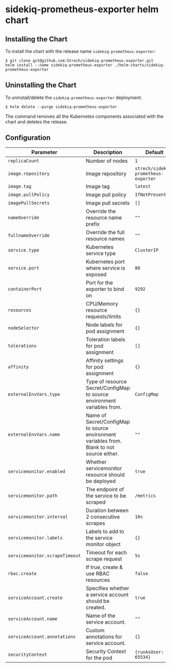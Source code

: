 # sidekiq-prometheus-exporter helm chart

## Installing the Chart

To install the chart with the release name `sidekiq-prometheus-exporter`:

```console
$ git clone git@github.com:Strech/sidekiq-prometheus-exporter.git
helm install --name sidekiq-prometheus-exporter ./helm-charts/sidekiq-prometheus-exporter
```

## Uninstalling the Chart

To uninstall/delete the `sidekiq-prometheus-exporter` deployment:

```console
$ helm delete --purge sidekiq-prometheus-exporter
```

The command removes all the Kubernetes components associated with the chart and deletes the release.

## Configuration

| Parameter                       | Description                                                                                 | Default                             |
|---------------------------------|---------------------------------------------------------------------------------------------|-------------------------------------|
| `replicaCount`                  | Number of nodes                                                                             | `1`                                 |
| `image.repository`              | Image repository                                                                            | `strech/sidekiq-prometheus-exporter`|
| `image.tag`                     | Image tag                                                                                   | `latest`                            |
| `image.pullPolicy`              | Image pull policy                                                                           | `IfNotPresent`                      |
| `imagePullSecrets`              | Image pull secrets                                                                          | `[]`                                |
| `nameOverride`                  | Override the resource name prefix                                                           | `""`                                |
| `fullnameOverride`              | Override the full resource names                                                            | `""`                                |
| `service.type`                  | Kubernetes service type                                                                     | `ClusterIP`                         |
| `service.port`                  | Kubernetes port where service is exposed                                                    | `80`                                |
| `containerPort`                 | Port for the exporter to bind on                                                            | `9292`                              |
| `resources`                     | CPU/Memory resource requests/limits                                                         | `{}`                                |
| `nodeSelector`                  | Node labels for pod assignment                                                              | `{}`                                |
| `tolerations`                   | Toleration labels for pod assignment                                                        | `[]`                                |
| `affinity`                      | Affinity settings for pod assignment                                                        | `{}`                                |
| `externalEnvVars.type`          | Type of resource Secret/ConfigMap to source environment variables from.                     | `ConfigMap`                         |
| `externalEnvVars.name`          | Name of Secret/ConfigMap to source environment variables from. Blank to not source either.  | `""`                                |
| `servicemonitor.enabled`        | Whether servicemonitor resource should be deployed                                          | `true`                              |
| `servicemonitor.path`           | The endpoint of the service to be scraped                                                   | `/metrics`                          |
| `servicemonitor.interval`       | Duration between 2 consecutive scrapes                                                      | `10s`                               |
| `servicemonitor.labels`         | Labels to add to the service monitor object                                                 | `{}`                                |
| `servicemonitor.scrapeTimeout`  | Timeout for each scrape request                                                             | `5s`                                |
| `rbac.create`                   | If true, create & use RBAC resources                                                        | `false`                             |
| `serviceAccount.create`         | Specifies whether a service account should be created.                                      | `true`                              |
| `serviceAccount.name`           | Name of the service account.                                                                | `""`                                |
| `serviceAccount.annotations`    | Custom annotations for service  account.                                                    | `{}`                                |
| `securityContext`               | Security Context for the pod                                                                | `{runAsUser: 65534}`                |
